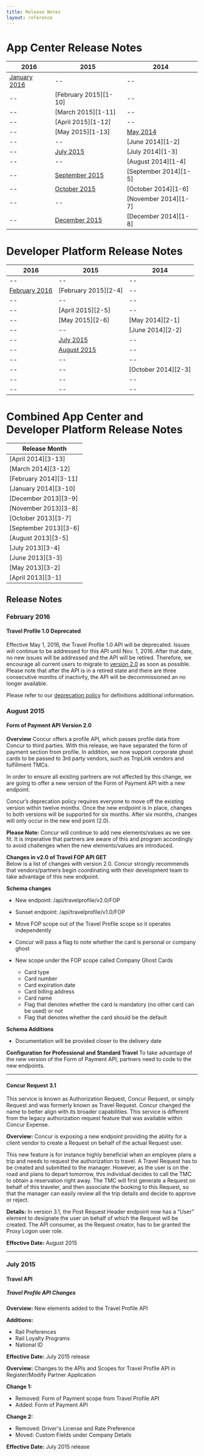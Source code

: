 ```yaml
---
title: Release Notes
layout: reference
---
```



# App Center Release Notes

| 2016 | 2015 | 2014 |
| ---- | ---- | ---- |
| [January 2016](AppCenter_ReleaseNotes_January_2016_FINAL.pdf) | -- | -- |
| -- | [February 2015][1-10] | -- |
| -- | [March 2015][1-11] | -- |
| -- | [April 2015][1-12] | -- |
| -- | [May 2015][1-13] | [May 2014](App_Center_Release_Notes_client_final_May2014_0.pdf) |
| -- | -- | [June 2014][1-2] |
| -- | [July 2015](AppCenter_ReleaseNotes_July2015FINAL.pdf) | [July 2014][1-3] |
| -- | -- | [August 2014][1-4] |
| -- | [September 2015](AppCenter_ReleaseNotes_Sept2015FINAL.pdf) | [September 2014][1-5] |
| -- | [October 2015](AppCenter_ReleaseNotes_Oct2015FINAL_10_16_15.pdf) | [October 2014][1-6] |
| -- | -- | [November 2014][1-7] |
| -- | [December 2015](AppCenter_ReleaseNotes_December2015FINAL.pdf) | [December 2014][1-8] |

# Developer Platform Release Notes

| 2016 | 2015 | 2014 |
| ---- | ---- | ---- |
| -- | -- | -- |
| [February 2016](#feb2016) | [February 2015][2-4] | -- |
| -- | -- | -- |
| -- | [April 2015][2-5] | -- |
| -- | [May 2015][2-6] | [May 2014][2-1] |
| -- | -- | [June 2014][2-2] |
| -- | [July 2015](#july2015) | -- |
| -- | [August 2015](#august2015) | -- |
| -- | -- | -- |
| -- | -- | [October 2014][2-3] |
| -- | -- | -- |
| -- | -- | -- |


# Combined App Center and Developer Platform Release Notes

| Release Month	        |
| --------------------- |
| [April 2014][3-13]    |
| [March 2014][3-12]    |
| [February 2014][3-11]	|
| [January 2014][3-10]  |
| [December 2013][3-9]  |
| [November 2013][3-8]  |
| [October 2013][3-7]   |
| [September 2013][3-6] |
| [August 2013][3-5]  	|
| [July 2013][3-4]	    |
| [June 2013][3-3]      |
| [May 2013][3-2]       |
| [April 2013][3-1]	    |



## Release Notes


### <a name="feb2016"></a>February 2016

#### Travel Profile 1.0 Deprecated
Effective May 1, 2016, the Travel Profile 1.0 API will be deprecated. Issues will continue to be addressed for this API until Nov. 1, 2016. After that date, no new issues will be addressed and the API will be retired. Therefore, we encourage all current users to migrate to [version 2.0]({{site.baseurl}}/api-reference/travel/travel-profile/index.html) as soon as possible. Please note that after the API is in a retired state and there are three consecutive months of inactivity, the API will be decommissioned an no longer available.

Please refer to our [deprecation policy]({{site.baseurl}}/tools-support/reference/deprecation-policy.html) for definitions additional information.



### <a name="august2015"></a>August 2015

#### Form of Payment API Version 2.0


**Overview**
Concur offers a profile API, which passes profile data from Concur to third parties. With this release, we have separated the form of payment section from profile. In addition, we now support corporate ghost cards to be passed to 3rd party vendors, such as TripLink vendors and fulfillment TMCs.

In order to ensure all existing partners are not affected by this change, we are going to offer a new version of the Form of Payment API with a new endpoint.

Concur’s deprecation policy requires everyone to move off the existing version within twelve months. Once the new endpoint is in place, changes to both versions will be supported for six months. After six months, changes will only occur in the new end point (2.0).

**Please Note:** Concur will continue to add new elements/values as we see fit. It is imperative that partners are aware of this and program accordingly to avoid challenges when the new elements/values are introduced.  

**Changes in v2.0 of Travel FOP API GET**  
Below is a list of changes with version 2.0. Concur strongly recommends that vendors/partners begin coordinating with their development team to take advantage of this new endpoint.  

**Schema changes**

* New endpoint: /api/travelprofile/v2.0/FOP

* Sunset endpoint: /api/travelprofile/v1.0/FOP

* Move FOP scope out of the Travel Profile scope so it operates independently

* Concur will pass a flag to note whether the card is personal or company ghost

* New scope under the FOP scope called Company Ghost Cards
	* Card type
	* Card number
	* Card expiration date
	* Card billing address
	* Card name
	* Flag that denotes whether the card is mandatory (no other card can be used) or not
	* Flag that denotes whether the card should be the default

**Schema Additions**

* Documentation will be provided closer to the delivery date

**Configuration for Professional and Standard Travel**
To take advantage of the new version of the Form of Payment API, partners need to code to the new endpoints.

-----

#### Concur Request 3.1
This service is known as Authorization Request, Concur Request, or simply Request and was formerly known as Travel Request. Concur changed the name to better align with its broader capabilities. This service is different from the legacy authorization request feature that was available within Concur Expense.

**Overview:**
Concur is exposing a new endpoint providing the ability for a client vendor to create a Request on behalf of the actual Request user.

This new feature is for instance highly beneficial when an employee plans a trip and needs to request the authorization to travel. A Travel Request has to be created and submitted to the manager. However, as the user is on the road and plans to depart tomorrow, this individual decides to call the TMC to obtain a reservation right away. The TMC will first generate a Request on behalf of this traveler, and then associate the booking to this Request, so that the manager can easily review all the trip details and decide to approve or reject.

**Details:**
In version 3.1, the Post Request Header endpoint now has a “User” element to designate the user on behalf of which the Request will be created. The API consumer, as the Request creator, has to be granted the Proxy Logon user role.

**Effective Date:** August 2015

-----

### <a name="july2015"></a>July 2015


#### Travel API

##### Travel Profile API Changes

**Overview:**
New elements added to the Travel Profile API

**Additions:**

* Rail Preferences
* Rail Loyalty Programs
* National ID

**Effective Date:** July 2015 release


**Overview:**
Changes to the APIs and Scopes for Travel Profile API in Register/Modify Partner Application

**Change 1:**

* Removed: Form of Payment scope from Travel Profile API
* Added: Form of Payment API

**Change 2:**

* Removed: Driver's License and Rate Preference
* Moved: Custom Fields under Company Details

**Effective Date:** July 2015 release


